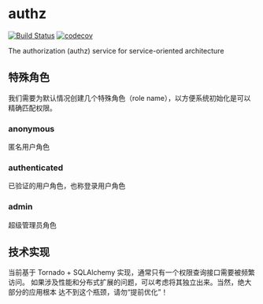 # authz

[![Build Status](https://travis-ci.com/ooclab/authz.svg?branch=master)](https://travis-ci.com/ooclab/authz)
[![codecov](https://codecov.io/gh/ooclab/authz/branch/master/graph/badge.svg)](https://codecov.io/gh/ooclab/authz)

The authorization (authz) service for service-oriented architecture


## 特殊角色

我们需要为默认情况创建几个特殊角色（role name），以方便系统初始化是可以精确匹配权限。

### anonymous

匿名用户角色

### authenticated

已验证的用户角色，也称登录用户角色

### admin

超级管理员角色


## 技术实现

当前基于 Tornado + SQLAlchemy 实现，通常只有一个权限查询接口需要被频繁访问。
如果涉及性能和分布式扩展的问题，可以考虑将其独立出来。当然，绝大部分的应用根本
达不到这个瓶颈，请勿“提前优化”！
